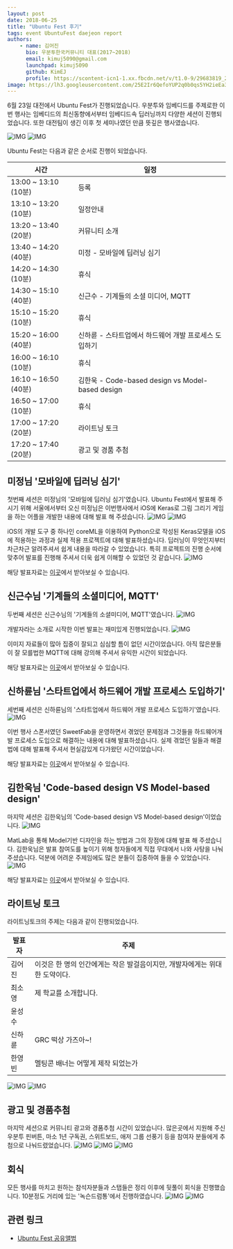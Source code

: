 ```yaml
---
layout: post
date: 2018-06-25
title: "Ubuntu Fest 후기"
tags: event UbuntuFest daejeon report
authors:
    - name: 김어진
      bio: 우분투한국커뮤니티 대표(2017~2018)
      email: kimuj5090@gmail.com
      launchpad: kimuj5090
      github: KimEJ
      profile: https://scontent-icn1-1.xx.fbcdn.net/v/t1.0-9/29683819_216190369136065_8980895653590624449_n.jpg?_nc_cat=0&_nc_eui2=AeFUZDK5N3K5YOgKNT8DiLQ5eZ5MAm_4Cl7iVYj18ndrIbq5IRRKfIOAhyl4Y0k6RcwlEon4-ySaW_BD52chSEP-FF8EBLxjVdO3ClJCWT-yeA&oh=e40a8fd598552d2e38b524429e0e0859&oe=5BAE6D3D
image: https://lh3.googleusercontent.com/25E2Ir6QefoYUP2q0b0qs5YH2ieEa3vqTXKYi2kRD8l8G5PuUegaGEe-jJjLEl1PC_qLMRbPrj6BoVFC9TxxTm-wjloi6Nbmd6etqzAhC852hDNw7a3vTwR8HUT55cq6lH4-IkoEBIeIpSo6_JjQsU0d9sDrYZe1LENjIRisnxMXhzIcJnhuYySGfO0yYnycqRgZByCTd5F_lzh9I4R28qtcxD6IGSM8_GVv6MnMxrQUVS52Ntqf55lCxlneErAIgn-qUGm3fXmnlTMjR-siLU5km99b8uMc84o0baTDn6uHXkCsl7uK56ri0qDQBHFQtzUG2lEEaZGarVUbFgFugBdfND1lk08rzT6wGdKOFH23mPzuIyI9gTL5nDuksPOs9BJ8C9qf3aolo4DeUy-EccoGVTTvYGdMPJECi4Z0b35GRmtUpDOSNjqVbp7V2T2ddpkDtTbTnSAxunFoBXRcoq93H0SAvVp6aGKTVWITHBpPH7MLTPMpSSsR4DuPjbP2wyo_OP2YMEkOtVUywgbeQnZ-7PywzHrPksaaIncvibUCLl05zlN9XkgGSyUMUvusD8zCtAmpjC-8-5GXgMjZdHsPBcqTzzjSOMgcVO5T=w402-h301-no
---
```

6월 23일 대전에서 Ubuntu Fest가 진행되었습니다. 우분투와 임베디드를 주제로한 이번 행사는 임베디드의 최신동향에서부터 임베디드속 딥러닝까지 다양한 세션이 진행되었습니다.
또한 대전팀이 생긴 이후 첫 세미나였던 만큼 뜻깊은 행사였습니다.

![IMG](https://lh3.googleusercontent.com/vsdtimWbw8yil8qosMQNCcJJmCBeUOVCHZu0q5gx6rXQYeubpDWctm2ocPPxLQd1Pyry2Tk2zIR5HJlkE2jeTn8sdlG6jYwOphb8Mtyid_8MyOahnyCKONQ_k-jvD0qhx5uxycH0AdllnxOz-H-DrDaHLrLWHidiDplFV2bV4Xv55u6P-aPWdeP_Y7YZaSTv8h6ZS0Pr5OFONv2YQq7JBxf2KoDQ3YPmCVaShTX4VU_S7bbY62z4mCsySwyxDZeKsvaZAs95Gp8pyOcxQFD0cdXxI-Yi7-fLnMHAHAPcup_tdaUNYWOkcxvNQQP_16Us4Qui3anNQnqGca1RsTLwTjykaOmxY2tDhllyhSLua-T9X-3JZm3PnsguDEOGyM90478gesJQQvg-jkXsz_ySCTBOVGd8QaA61K6qsKyMuHLlockTjtBVs37ButvLsoWbRWX5xb6TiXyuxVk95LzDTZto5LmxU-eoSEllct7F47nV5j2iCvaRY9vOBpkTrrrfVHUQi1ymFPX1_r-yGLdI5QdAT60SzROUNc49viRWCiE6pSBXJzglV9lQqIfwS85M964CLFaVaaFk-1rKYXFP27hCSKe-Ocpr5sMAFiqo=w521-h293-no)
![IMG](https://lh3.googleusercontent.com/Ov5w86aX6hdRCJMi8s8A7YSD-qQ_qpLf_mGh0mSBKCeJ64H_xyxCl2NufRz4riPFUUaAO0XDBx1KUpCHWZw7JKWEJ8SAZHLdmG2JPIM5l9Cs94aFLymZq-IOIyqYXC8ogSXcK4LTaPrCsSh_s0YmC4rPG8WQSZh2TNHOHg9Wx31uMaO0uBuwq5TUpwDhKwbIWlKqsLqbTgHEj1XxGjP9Z0uP_iUpLOt9Q7WLQm8vSGoSZkymkWQEsjjo5ClDVgkCq1P3MeRmeQLZ_ULXh-riVgJdphFn4o2HxDDsojq1VjERjVZgzZAwpY82YDyZ-wWVXoF47UnoBp1pF6k8rt7uF-hTTmLjmC7YpdM9i-_wJUlkse4_MzLMU-04gi5K_rd3Du0curk_i5UEu5pfSs-QiGp8VJJsfwZUIR3KFKVT0ESPvAcXVv512kbcBbMkBt45ebBrsra_bma1MAj-ULhWQLfHzsgD7ZUe3EHtPuGwyfM14IL-H3lnSssUhcoYacFHolynVClRTH_JM5T6-8XWj8KpoKWJ1BMUlx1ZopzTzRzht7-fxuNQOq4kONyoiyG2gfpLsDhyTp6l9Jd2QD_6cx_2zOkKnB3nh2sf8s6UpPPDf2VQmX0ajJorIDlIpUO17p26A0Y8tzzG-cEp6WqswbaSJgPx8cmYTg=w2518-h1888-no)

Ubuntu Fest는 다음과 같은 순서로 진행이 되었습니다.

시간 | 일정
--- | ---
13:00 ~ 13:10 (10분) |	등록
13:10 ~ 13:20 (10분) |	일정안내
13:20 ~ 13:40 (20분) |  커뮤니티 소개
13:40 ~ 14:20 (40분) |	미정 - 모바일에 딥러닝 심기
14:20 ~ 14:30 (10분) |	휴식
14:30 ~ 15:10 (40분) |	신근수 - 기계들의 소셜 미디어, MQTT
15:10 ~ 15:20 (10분) |	휴식
15:20 ~ 16:00 (40분) |	신하륜 - 스타트업에서 하드웨어 개발 프로세스 도입하기
16:00 ~ 16:10 (10분) |	휴식
16:10 ~ 16:50 (40분) |	김한욱 - Code-based design vs Model-based design
16:50 ~ 17:00 (10분) |	휴식
17:00 ~ 17:20 (20분) |	라이트닝 토크
17:20 ~ 17:40 (20분) |	광고 및 경품 추첨

## 미정님 '모바일에 딥러닝 심기'
첫번째 세션은 미정님의 '모바일에 딥러닝 심기'였습니다. 
Ubuntu Fest에서 발표해 주시기 위해 서울에서부터 오신 미정님은 이번행사에서 iOS에 Keras로 그림 그리기 게임을 하는 어플을 개발한 내용에 대해 발표 해 주셨습니다.
![IMG](https://lh3.googleusercontent.com/GGeHTTI41Ojj9OHf4xQEH6xEIBlzeIKQdQdWymoGfXjkVnOKrVjX1tYvIY6C8K1NnepFL5SVZewwo14J5uFpSU6nM1RdJz44Vxam_63fO31GJSHMZ6yFnp1uNJwjnNswXEUkqr86H59J1dOvHU31TSZ2tMunhl-N-SIifNg62N7Nm0jLKbU4zqQopTgHqpDGvJiAQ9t_Hp6ErNvZeZwyNpif0vobL-PKOdFnte69OXA21_DfTDA_phtChEoE1_Jx-g3sZjW510E9Ntv7JT6zSLl6sxniPwrONKJPi7fApOykgqqV8bZERDmV-_iT6iZXhG3I8gUEKfF9u2fKeIviGFwKNjNd1CHDgWKMgTPPznh_nQUBpL_83pYNmn6gVgQUpJ2tE4G5H32F_eKz3BEwR_ja9lKdSitt7632jhtAcliZ8aI3bZHiH0nuxbMeYrPMnDo0CJPNmmqSuZpl7UtxLjHpZnM0nT5P8gAcOSizHZtmEh8weYlZ40us7t946lIZk36Nc6D4bKTCDDkcHkLvGfbH9gTaT_l_4X22hHlqRLdjc1iuEM1fLzeCSlWpunEuadle3XsMDKN5WdZrXlfEGplBQuzKONd-3MHSxnxUjx0vPFERJU496tWqmT9Wn-RFWi8tdHTqPV3fuV4WUdHSe9I_03rwhsRbeQ=w2980-h1678-no)
![IMG](https://lh3.googleusercontent.com/_0QO56v-MMEYU91JMtCi_Swl8eTMCh6A32JSyOEutEsBaG5ms3_qcJOn1NJiyMUPdyRhRkX9Fj97WQPZh99NeYhdjIzWG329IgBj5ZV3jHKpbrrzTSZZ-SPbsq9p-kMbEy_YAbBQIHpT1MS_xGI05zjXm-lQow2ntpBRMh7McOduqtEzmz1ghbuDR_htFa0wbspQZmB7dzXwSLQgGdFaDCplpT-PiZmFRZzasZ9PeouQdZPSslgw6fL6BKzW8rI1pNwPR_w6g_c07SctrP3YliD-r1784yiKMtztUftQlmyLH6qZlQgMsrcTQAqi9IkYpqBQjMUqPdFx8MrYUMupTXICUMUqmC39szVK6ex_NX1WOUyaHlpbDs_LmyrqvqFpYoaUg5jQLcKuRyfIk4X-wCKkb0kO6A5ST9Tyw7zvRQ9_6XB9EuzWE79j3xI55pHPq-bAOcQTKeiPjhHfcCcroCKaPnOtI7Onw7AKl2hLvwPdFFGwTmmyftPAsUCiwX6QI1cBymcftciltR7NDymKv5LazgRHd78A9ZEruywjeUmlP_UubgsNuM9gcQA98CKywL4gHiDPl28OtMexHgIovBRB6-jIc3N2WlKlq7lzEGg20iNbG0QZwb-9kLmU-gK9YJRaZcdelk3PX69nA9qHyopuvRdO3RyWKQ=w2518-h1888-no)

iOS의 개발 도구 중 하나인 coreML을 이용하여 Python으로 작성된 Keras모델을 iOS에 적용하는 과정과 실제 적용 프로젝트에 대해 발표하셨습니다.
딥러닝이 무엇인지부터 차근차근 알려주셔서 쉽게 내용을 따라갈 수 있었습니다.
특히 프로젝트의 진행 순서에 맞추어 발표를 진행해 주셔서 더욱 쉽게 이해할 수 있었던 것 같습니다.
![IMG](https://lh3.googleusercontent.com/8U2jqTt-elgOKJg-fS2MdK1N8RXoyEiNaV15JL714gy7coodOewiF6mAQGsPDMqnw_J1Nn8lkCGhpvNLcVoycEsASDxzlWEvmmTytNd585pUPbHg77SvlNsy45gLyz9XWCmCM_2wFF8HoUCovmbCQUt45kHm52hIHJOvbP21BCcXoYjhEgrvfxxGD4JI9tY_zxUnW1cXQZpzaBudObpoG282XhIhyJuCTZPJ2Hyry4EJMO8JqpDYRC3fZwo3DTia6uqrhjMztg0tWnmbPsvXjmIj19Wr-yt-clCLtKUFFqjapqqOAWJn6wlLBBVjzbl995gQLRdjouzNFzCxolDNmsd4lwZgtvr4sidudPlZ6x_eOQWV_VmX4KQUm8rC88oq6gfxpV9zFBoSeOWrFFN96SgBUE3GHIr_OU2M9v2ox0-f1WQ_kQQoNGIdjSKJADQGQzOBGeHlBThkpBwKODRrXCz8TO5siw1QyN1_AiXfYoS4JLwJQ_CB4wEHJhMyS73zPW9qr9JFoGcvDPQF72rdXZNEu3qrfymRBNC7FaGlQTruqEeBghluuWW5N-wpnXWb_nI6jaLazGOF7Mnjux0yOjLuiSu1LwwHBlHkVpMVGdhIDGjhB6jEOaO9FrpVdmBOuA1YrBfoLpT21CG9nzCP7n2tIjghmoEDzA=w2980-h1678-no)

해당 발표자료는 [이곳](https://www.slideshare.net/UbuntuKorea/ss-102920185)에서 받아보실 수 있습니다.

## 신근수님 '기계들의 소셜미디어, MQTT'
두번째 세션은 신근수님의 '기계들의 소셜미디어, MQTT'였습니다.
![IMG](https://lh3.googleusercontent.com/m6sfLHSisXxptp6e6rD1C3pSZsP4c4RRn0dKyuN2xRlilOwl3UAv91U7KHB4I3IARPlydHbuLFPZXHPwIaUY1B_jv-dS-vjJnvylrFOY3JmnKrgE4ppuL2NdprN1Mhl34KmN0DbyfBVrolAURugKqLguuFpRApn2AP5pbBNPNLhAacV9kWknSAFz01vUbfSiAQXsYNlHMKIwvGCqtJYkvgB3nDaA-TgRSw_HmIp7CmA6g-dM5_RHUHGO_jcPTqX0ZJW7KUw8Z9lKJn2C_3hWz3EM0KEV-pND5QPY4Lpc-8UM6iTuyehf1_-A_u2J27igpAiAJXFtK4W8J9kLQTIQlsoNRNM6y_2VpqvP-S2Gb9GqoqUlbH2-pmLR_uhw0LyDpsSZTI8Q4w6BFXswoRykioZD9AJb06AnRWqPaRVx3yVqc8tA4wiEAAi2T_hsr9Y8hxu6VfolqU1NZWNDIt4ejww_Je_BkT4ZJmFLgPuvcuRunSqqrCkJdOKPkFCJf69-_JHdtI1ABXnVVVvdLvU6TVWyE4NtQbUu3hVI1SXIrs9xfxV_TuNgsJvNkx2c-wGzF6_xLPlzLFEygwXFWCVQEcPlg10t0is4DeYjCpu8INkz7gzo6yVmrhzwjiiSnFpPnDgbBU8k291wqxe2p2dNAaOFX4SVitlhpg=w2980-h1678-no)

개발자라는 소개로 시작한 이번 발표는 재미있게 진행되었습니다.
![IMG](https://lh3.googleusercontent.com/4vnU5dGl2NwPK5HcoSowXq5SiZxbMHc7xPxus7DLgu8uS1Uiw-rpOtHwtRMQR_AoETQYdooKeXFtieYN7mTtuDoOlyM1sIxOOzqFi3hb9VW8UkJwVs2ojkcLJYV_yvTxPl4Xk3c7cv7Y0YVPLg8_lFried9ZjRbVIveXvQ2wzyz5SHoZLgPv1bcYA90gmXuVarcFxjtomtB2KZS0CZvaLXDDV3nK0E1hbbEEc66dNM1MRP1TUm_Rd7G6A58FrAuLhCndYPgzCO8mGUlDLz8Odf_xL3v8RNXdIHLZJ2kl11Rq_A65FCMJFEJRba1RQgmecjCgExFuhl_UVOho3oTWGlgVTE1vQYtTYs5M7b8cHE_CDybw-YK3L2Ke_qoAsvW-WEKlkqyj4YBkNLK5WHpO7YH1b866eUC2ccXIWEPHDl5mlaHGCPrlp9Z6IYraC0COxu0wIIwK156nL4lSHjag76yoWAC6myzm2NsFGGYKSENVNPuVDmY7QrluCxbBY9npNnOgI3tXZSsHzxl8bDrN9XdwfN8Ykvjrdm2qsMIMRXSfmz53WV0SqGfQY0ZTFMpqLgPdULxKId_BlboB5adIbxO8uV_M6mpaoZ1eEAFDk1iDWEuuXQ4NKdfp518z0EyJRSe4nKKMLqWiRhORG8tGNH4x30SzSG7crg=w2980-h1678-no)

이미지 자료들이 많아 집중이 잘되고 심심할 틈이 없던 시간이었습니다.
아직 많은분들이 잘 모를법한 MQTT에 대해 강의해 주셔서 유익한 시간이 되었습니다.

해당 발표자료는 [이곳](https://www.slideshare.net/UbuntuKorea/mqtt-102921138)에서 받아보실 수 있습니다.

## 신하륜님 '스타트업에서 하드웨어 개발 프로세스 도입하기'
세번째 세션은 신하륜님의 '스타트업에서 하드웨어 개발 프로세스 도입하기'였습니다.
![IMG](https://lh3.googleusercontent.com/rOVfHPxI9y-h3zLF_5QLRnKtV1NplhQ0DjPybtxwhkuDsZczQBGgfSJfoF1m6MsPGVnqigkc4WL6r7eX3tF6TiWjtK7IBTaWUvGCsuSNQNNNgSq3avNJPknKwMWKVosmLOLYH_mtAW0qmXKkNW2Wdr3_5fcqRHVaZA17D75So7CUXKP7XfifqN6SoNEp5MLdKhzhQOosoIIp-TK4L1yjpcf4ncOIRtUZsIP1qUhqSBBqOAcweeQ8Uh8DZlmGNRWCrokp4WEGZYd0JMoCKxIZdKrmlJjh_5NKs2WODL4D2j9GMC7T0Rfp2bmsTomhvzizIkmkTMnQ2TwSnO7OvN9ZuJxKxfsrlxnSql9LDwCyvRhRjl8aXoPQhQfFL6IPso4-j-t_YLP38ESDZaJzzmmRTDcWdJ1NQ_kxqmA_gjHqWNM-U-kao9ARh8MkcK19Btymtx13hsV_lyjOT8SlLTzSCMngDddwM50tMT6jcjAAA3TU0DH49qVTw3HQ012sIr3sSxiGxLeXn6-sZgGkU85V1FgPhnkncGAMaw7ZxDM1eCEFfCyWjPuHtqn1xKSeL95KFCvDxXy3ppdlNoCj2rU4NOwZakiiy4uN_2Ef7Q782UUnIEAoDxQ_Es_G6AOWGH-h9jtX3w7IlWpQ2Ed8xYJxqe6pB7EWJJBg3w=w2518-h1888-no)

이번 행사 스폰서였던 SweetFab을 운영하면서 겪었던 문제점과 그것들을 하드웨어개발 프로세스 도입으로 해결하는 내용에 대해 발표하셨습니다.
실제 겪었던 일들과 해결법에 대해 발표해 주셔서 현실감있게 다가왔던 시간이었습니다.

해당 발표자료는 [이곳](https://www.slideshare.net/UbuntuKorea/ss-102922171)에서 받아보실 수 있습니다.

## 김한욱님 'Code-based design VS Model-based design'
마지막 세션은 김한욱님의 'Code-based design VS Model-based design'이었습니다.
![IMG](https://lh3.googleusercontent.com/RKD_lV91TGQRuj9KzRAxp7Qv_J8oBK_4m1m91V431XQLJZgH68I2K3ybScM2YG56kaNGfMcMg_8icmpDlcNiZYtVCtZ8CN_r9GeJ_53rGT0PXGWMGrJ-7MGoPu331KxCTNdN6bgcQaWQKGzKmmLi0g3PUgh-GMBJboVR0alVMguxKJ1WmAQtGDy71EOMP9nE21lF8CEIdi9j555UJZkWZPCE_Fbfxi-VDrxKe5mz-mMsO2V0HFWFOa04GHkWXv0YGqB2OGVmtyMvOjXorzFue-ORPAdvOCipnVLN7tzc9eaxRL96dYpGDoWjp0adneFrvkeYI4yt7paRrQX5cTbq8qHJRe8Mm_iYXLgmXLR7A9xZJD528lhFETFgGHVekPafWqngIkzkUjVPQgeZMedAcwrhoZ-pQtIwQsKr_5f4F5JDyh1LpDmVEqDssknTMJoCtrp22p65V5MPGZWbVLO4DLIlEo600SsSudg_rINtfX3_kcNui3UQehzlCgpDCR6bzA-ULTiZcK6ftInqJXJuk6pFnIS6nnX_BdaKQlHAzvkD4gOMnxCJtz1RmPFLrm7nJ5eQ8QSExbUfRlGVKT1Q-tMLGgIuHg_meT4hA5SeZbyOyqRSGfykm7I_xUmHdU9AguP6luHOQNGisISshBc6d2bKJ8dTW497KQ=w429-h322-no)

MatLab을 통해 Model기반 디자인을 하는 방법과 그의 장점에 대해 발표 해 주셨습니다.
김한욱님은 발표 참여도를 높이기 위해 청자들에게 직접 무대에서 나와 사탕을 나눠주셨습니다. 덕분에 어려운 주제임에도 많은 분들이 집중하여 들을 수 있었습니다.
![IMG](https://lh3.googleusercontent.com/QuMVFvLyYpkCr9DUtzuqAsztrunaRnvAJJ0HjlrA9gcW_CO4WQ7QfvGKV_e9kUfqzPQreFMFIqtdB-0IbTBovdtL_BMT6Lu6eEfjpE5P3BK0Av-PBKdblEFszm8W0DZhz8bNtjvrCjqIbaoWrPHdQEmChIASNBbXbUwYXiA1IJdaCyDN99_2B6XuDtg9FIBFLmHyrytWX4ExIyN7pCnKoebuO44vPlj6fsJ2UBM187cm-Ov2kY4fDmdm6GGkyoEZEPyFN_0CjpNoI1_BOmubiOolxWIQq909xbGMdPrLJbGYVb37Ug8w70hg_B4u928KvmvRAZ2auR94qLVzBkuVYsWldVfWL7nWJlPTzCf9AdMqXMvgQWJO0_n_amQXTPgFi4E2hMexEIvqO4bjxjU-oU0b9hVwkj7H_DlvjtWSZSTXsBdjod7TZXYFKNO4OpV9tgJyXzX5IF5QRAK0MdJd8qpCBwTjR1cJEM36p8aFD4X4eYLxeFRNnNxzqotBbayQWYUcI-8r5u1VdXBm7SUHfXlL6ts6UJD6YdeKrx4Y9D2p5TwR7ZFTiD7Y4WoHiANZ2MvauZ9EWcQhF0qCGKueUW-1cy1FepKpNSpOu4aq78kdtL1yeQ1S_EQtt2hguOBWy7MGs44QQYuETFOQv9tu2a-U-OkdEMJr6w=w478-h358-no)

해당 발표자료는 [이곳]()에서 받아보실 수 있습니다.

## 라이트닝 토크
라이트닝토크의 주제는 다음과 같이 진행되었습니다.

발표자 | 주제
--- | ---
김어진 | 이것은 한 명의 인간에게는 작은 발걸음이지만, 개발자에게는 위대한 도약이다.
최소영 | 제 학교를 소개합니다.
윤성수 | 
신하륜 | GRC 떡상 가즈아~!
한영빈 | 멜팅콘 배너는 어떻게 제작 되었는가

![IMG](https://lh3.googleusercontent.com/ipL7vF6s_rSWQ2Yvxgn0kL5oZB4C8TEfk6Gecx9ML1gqy-aqaSj_sdWhnLplK3UYu4ZyfNrMzYb3wgGSZ1B5yZXnhDs5rn2hEubHf_xyDIA8TTn4e283NFhPwivdb3-3dJifrfFSECVn-cUbfYa7TKSTmjydDbseFCQj8IvIVDiPIinD2ngGVzNLoyxGjSzJI0ku1zgUvs0ums1l4hASDSuG2bA4ESeZH9wWzURlzBiw-b6F0VlxIA7fHXSv3pkmYoE9YeIZC-Zrf5YS5izkfTtllGodiKoUBYCkWwiGvJao49KbqCNuEivLVBSIbsCtNMkfsDuRARms72hzDhcAj_radWODj2fcbl57B5nNHXnvKqkGCSZviWOhHo-qmpsd9n0P93vmAQTDsd9MDo-ogcTXWPD1Ivkok0MRaBWtJ_4j7MWookAwesA1fnOJFtY9RDAheJcOPK3sJKTY6HUkWsflOeoWU-1YGdpVTfqw85Lh951GHIiv_H6kiLUiTtkEicAWGE0TGM8Pusvo-9po-fvAkiWJyz1mT5udoYevujRlNUOIKvbEXaItfvKfHU4EDlQ3QvZn4hPNpfMTlmxNja591gZeTUsqeLFNIDD3QpFT4ZRA-Sc6WgFqdRZLIUBUXTcwRD1WaLzbNoI77klM1fBegsMZy2Nv5A=w2518-h1888-no)
![IMG](https://lh3.googleusercontent.com/oT_DCi8lBfptwT9DPpxbtvV6MrYl9uUhT5IYKDC7ZwNwnhJALrxiZEyzBOSpM1xmckK-5xRZQIklXv8ZEtovMmFySqP025ce5xazyAftwf_DR8M1rfHrkrn0YHy6v7Ap9NKX1hMf_zBcpAY-6aqtBxEdVy79AoLhR9qXGz9Hrq83cXx0DrY1Pv9mXLKnQ0m0yxkPqOBnpzxkpy90vFs1Y4skEPJ627TSnZB5jits1hM-dQ_0pzsD3kcbi14up3QZgp4bFR5dZR-DwRa4H8okVY0wYwZHPBAqnkZ7WFZ1AxTZvF8u5Zz9-Hw778KtVFHHh1OFSFQLivsSAZ52T8d0r5KMIc0B1c8Ig2G70kihlVCLNVvKwoZVetjSEk2fWptTce_AHlvr6R-YEdNmDxbWr6iRdOddN0EgCKeXgWuohI5c-h5mfDaltJ4t83fMhCW46LUnIFkxnPDv5X4MjGxVk60zd3rLwBoAA27lrikSvGQafKhSVAXNoPpfEodtaxrrkiMyNFizm8sw-LIdJZCXC4pa4eE-N1nHx3WUW5cjGzVLuNLTU0FxdgRuR-UTadTh4ldlLBd8IdKTB_ncFHtJPaBBzzcxEd8Ju7f9Hqmp6B6F-Dx4sovgyJIvSToywkQswoFpVvMOQ-KjBvJaT3Nc1VuZwVGgor3X-Q=w2518-h1888-no)

## 광고 및 경품추첨
마지막 세션으로 커뮤니티 광고와 경품추첨 시간이 있었습니다.
많은곳에서 지원해 주신 우분투 핀버튼, 마소 1년 구독권, 스위트보드, 애저 그룹 선풍기 등을 참여자 분들에게 추첨으로 나눠드렸었습니다.
![IMG](https://lh3.googleusercontent.com/BIGsw7neTwLgsUg-OgZnYpxGFErFlthc8KyM1zfgDF2zI8Vlps7rhGSwKX1b9NY2H-fMl0GpRcsURUTLYqQuJE8LsA1Ou4ihLHCu3wtZJ7PHTidYxLM2IH_glOFcf6ev5QAz0Jc6-fPR4T313bVsUs5D-OO6DsSMkHC8RFcqsJfi0ul6GxkK6nVwoYtrXQBa-Dd9rnUGyJIwFY7iJ4Zl8yBPLblvYWUgFPB9BImPg5UxhDeoasqKPI2bWisa-8ll5Nn3EGHdypafH7PuYojzg4uAMIiACLIN4toV4IrwmQJ51pj7hIvH1SnqvdVeAbOGmnii4FZqCoWzV7-Udprzo7HCWi3HzlkaKO8_lUHsSW0PIypPL69KT8MdF1lnN9SVkTYFF-46J31BEKM6BUWSpua_ejSqKFBChW5xYrVa88WF78cgNmO1BuLro0ED98K0ULyPArMSPQ9s026GZV3jv4Sj_Yx-ZJ3iqD4rk12v54bWSqrmFq1t5Gv59qvo6Q05k-hYixT7GEMGdQFYd9PLQOBkf7PgOd9-VhAppyQ4lGTQdnL_5Du6KJKO3BxjZPgfoJmYCeJCR8DUWwW9Tipziqi40dz6t3xQQCkWEOOWcuyH34Of3QMXKY71U7C1GgLZ9g0ItLTt70koCMHhCUHDhIS8__XQEnLPgA=w2518-h1890-no)
![IMG](https://lh3.googleusercontent.com/askxeH6zdyJxxVxM1gkCO9NaGjDaeQn9dQFQhPDn7kwhW8GzRYF4xtQBLE4Gm0fOZROZKleTBXwUt5pNTbMaugIbFdO5L27c8ONFeshsWhdt7trkEvAcdSO0B9UPrcQ1TE8rDgdEC_slS89np4HaeCufJ8-br8rOB2DsthHo2xuTyHuhbOWA6h8aMtVpM0bSHTVMl3NTEzDWD3OiyKQYOqcqvsZkeC_VQW4Oa1U41Nk6Jy0jGqAGJvMXIRF1nYNTtI9yoci_Tcoo9saExHDMd6qMijOjFCdVmrI87IxPp4-Y6wxTWxpad7rmYDsAwVpE4Iuv-PB-Fdw8hlbvC2utlQDqALMUxkTqOYAurR0edGs52-h0vqyGlwjvax4ZXujokd22XnjkDIwv9ZS7U1DTZ7_yrWbQnxHHtCcL7WMHKnAkTu6I3aTDZt5GUrUuM6z1a8YiAHQcEfsUJqX3fuh4EwLTMjR-yWRtLPGe-L63yLHDMbQ-U594iDqT4YoqAKWfvvTO7lLNHMnl1gzNpm5SnhHLHh-mxDwGAjasWNiOCttOT62dMLnf18_dcvNUrSthRpo4jSiWz8OW0D3mz0KHKQrVsYOp3HRDm8LBR5eiU-Qz7LpuLP_g8tUicj8E2E6nO8Af6SFulO9mTOA5YRDFWZnq9YWtVbhKSw=w2520-h1888-no)
![IMG](https://lh3.googleusercontent.com/GTPvL9bVG6kIpRYwlZ2ZB2rFjDUHktWxt3OVPBF9a1FQiptMDUGuKlkM29QcNRU-1OZqGRD0tRo7MMEVIczKrNBxXxaGiaTJiwgdfLOa6KPQqMXF56AZzn3SgAG3OEzh7H0J7TgFbnVFURkQtlLC1XhwtEgK4PedGxhHimEIwKnb5dwXXGxalGQePC_Q_wsRtplhuxNetgB3HSoqwdWwq3g6zcz6bpBz8s_Ly7Q1_9kBgMPbKPiK5TXU4k0NNhCZ3kjR9Yhd6Le_ElyD5ht-XV_VPosbJK3x_swxfBSD2EwwPFFDq1AJVavUHqyL60zlMbszrTPE7HaDE9WdyCgPW0URzGZ7SqYZpB6jm5TrimboY_LSvbrbzwagM4osYn_ld4shFKJO7FhVEE4aVu5nBPgA3f-pexQ_3GPEQpGR9EloSD6MfzpZUwA2uaUUGOjPgB7z-HdfdlBn-w3l5qTr2BE3Ku3kV3wpzq23bxYZQcMR1G8rUz6ChMCyeRuH0pj5leyMDUJueePeFSvjCMG1nRC2P26ppjlWOyR6PSpNBWp7cL1xfOxthgnTrVoo7uVEne9hiacc7iw7Kyyf8yjQ6WZq2nPVGWbdYg9tEZeOsaIRnfnIluGO_81VigJoXgfJ4s2C-wBKWh7SYcOKuuVPoVdBmGi3UZiCHQ=w1418-h1888-no)

## 회식
모든 행사를 마치고 원하는 참석자분들과 스탭들은 정리 이후에 뒷풀이 회식을 진행했습니다.
10분정도 거리에 있는 '녹슨드럼통'에서 진행하였습니다.
![IMG](https://lh3.googleusercontent.com/KCfiH7_dnkY8icO-m-Dm5fWu89MvA0qoM1xJ2Y7PBrBQ_NB11O_fXL-TjZceKlY-1aE0kzwlMG2mDiQLb1APDvg8zwt3bBPYeWFvxivn7rcCthk7yHRxjkSQodBxHT_7JT99FGDf0Mh05mld7DKO62KTVxfve0MrqwqlFZlQVtXy5IUkl94heu3GDtP0P0xQ_d_jocDHYd6DShslBNCpJaJgZSOalUC_jfpH1aMHOs1lco0ygL9jQuxV8oEnov0xfzHmseK_7c3Y5_Kf3Qo4Fk-Oovt0qk7xZU8NDaA_DVoN8iZLdAo1P_Pko0wlHZYlScDQKKF14bQstQ6-vhCjhfRRl1ccjMVOAle5I00W6-woGXQYFohBchBFe8KUUM4HSRWE0FLjxexyl_kHC02duL-Cc19DeYmZPfuT10db4NJE2PlPSVwqFnQFdIDDe35PTlB8mnlzNxq0xtl-VnRFLPiu7eRy9TKvToHpadPyn4Rm8lxKZ2Qfa8QB04_K2EGvsK5aV57RMQdlNGWsIGzirLLHPnsrANDSmqpNkhgThd5KZ0HzLBORvBR4Jl2JYum-xGGdcTM-QlA-nRql0l3qhh0KJWv8kPqQAl7l7nXyqWqsxStxiglb8_g7JAnd-4r3HZIrCZJFZvGRKiVG2nseCpjvE4hRqGGL2A=w2980-h1678-no)
![IMG](https://lh3.googleusercontent.com/qELfh7Kds4K6WKwrOskSTDymUOUtyQ1xXX7-Ybv3_wuVsxCnFfcQkvCIGDt6BAsZDioWkhtdCEuS1IozdnVYY20JzRcePeERUDBsj856zCMKeRWviaqBVXb_Yfy3LX_L-7i3FMCW2rw4pIoZDVq283NcjZvUOOJNGUO67F5EVuKBaUYCDVU5-GIeHyM-dF83E7OgD4IgB-XyjIPkSOCYvqLGtZGuSOr8D-a4KsSuVohFNn-rcMlQVqzc2Tjo3uBcI7NF1RRxHa7nGcn9eUnpxWe4mNzAg1QIJEIokpufe2lpwhxuWZ4LIz2TSM2eeT7co9-MT76ffgdz9dT_8VFO1Zd76KSjyP_NME80EX2VEYTBRyfJvZZNDfexbpv3ND4mre_ejKcSwsNdszOeha1xmLbtHcRSSHC7_Yy6rtU3BV5GDqELGsFcaZdYlaDKZ9jpv1HVO0i5eV9oyliLadXRBg6BaQ7yBpi9ss53UCkzKMvYyGJRUMzOr-AO8byGKlnXEuKI4YXtHdpl8utkj-3CZ-hXys2mzL_F6l5j6mHA7fsE45Ci2jNKEs2m1tPiFNiR61ihRyVu-etgAK1RsZ4exiPduhHw8voZiMYR8vY1MdMNKcYppOHLjvWd6Up-xGYVKMDtgoHb1tTRVOGYjZ0sNA3PT8d0Cf8fVg=w2980-h1678-no)

## 관련 링크
- [Ubuntu Fest 공유앨범](https://photos.app.goo.gl/3WWR2UxicaF1VEYR8)
